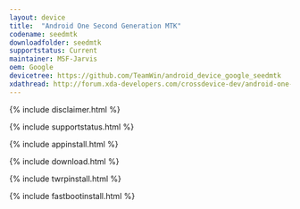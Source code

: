 ```yaml
---
layout: device
title:  "Android One Second Generation MTK"
codename: seedmtk
downloadfolder: seedmtk
supportstatus: Current
maintainer: MSF-Jarvis
oem: Google
devicetree: https://github.com/TeamWin/android_device_google_seedmtk
xdathread: http://forum.xda-developers.com/crossdevice-dev/android-one-secondgeneration-crossdevice-original-android-development/recovery-twrp-t3353364
---
```


{% include disclaimer.html %}

{% include supportstatus.html %}

{% include appinstall.html %}

{% include download.html %}

{% include twrpinstall.html %}

{% include fastbootinstall.html %}
